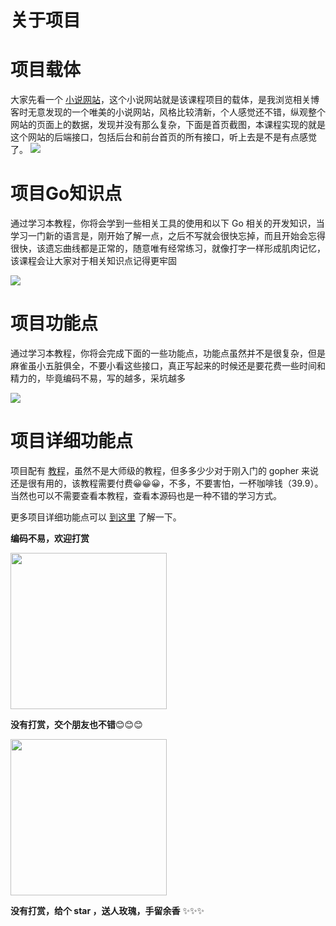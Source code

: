 # 关于项目
# 项目载体
大家先看一个 [小说网站](https://www.leixuesong.cn/)，这个小说网站就是该课程项目的载体，是我浏览相关博客时无意发现的一个唯美的小说网站，风格比较清新，个人感觉还不错，纵观整个网站的页面上的数据，发现并没有那么复杂，下面是首页截图，本课程实现的就是这个网站的后端接口，包括后台和前台首页的所有接口，听上去是不是有点感觉了。
![](https://p.pstatp.com/origin/138ea00005d67bcc46b26)

# 项目Go知识点

通过学习本教程，你将会学到一些相关工具的使用和以下 Go 相关的开发知识，当学习一门新的语言是，刚开始了解一点，之后不写就会很快忘掉，而且开始会忘得很快，该遗忘曲线都是正常的，随意唯有经常练习，就像打字一样形成肌肉记忆，该课程会让大家对于相关知识点记得更牢固

![](https://p.pstatp.com/origin/1377c0002eb14cfa1e383)

# 项目功能点
通过学习本教程，你将会完成下面的一些功能点，功能点虽然并不是很复杂，但是麻雀虽小五脏俱全，不要小看这些接口，真正写起来的时候还是要花费一些时间和精力的，毕竟编码不易，写的越多，采坑越多

![](https://p.pstatp.com/origin/137d50001526892e89a6a)

# 项目详细功能点
项目配有 [教程](https://songyaofeng.com/course/books/18)，虽然不是大师级的教程，但多多少少对于刚入门的 gopher 来说还是很有用的，该教程需要付费😀😀😀，不多，不要害怕，一杯咖啡钱（39.9）。当然也可以不需要查看本教程，查看本源码也是一种不错的学习方式。

更多项目详细功能点可以 [到这里](https://songyaofeng.com/course/books/18) 了解一下。

**编码不易，欢迎打赏**

<img src="https://img.songyaofeng.com/images/uploads/WechatIMG178.jpeg" width="250" />


**没有打赏，交个朋友也不错**😊😊😊

<img src="https://img.songyaofeng.com/images/upload37f888efaab0434e9e89ac473710572a.jpeg" width="250" />


**没有打赏，给个 star ，送人玫瑰，手留余香** ✨✨✨




